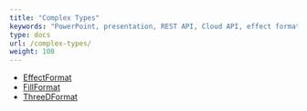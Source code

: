 ```yaml
---
title: "Complex Types"
keywords: "PowerPoint, presentation, REST API, Cloud API, effect format, fill format, 3D-format"
type: docs
url: /complex-types/
weight: 100
---
```


- [EffectFormat](/slides/effect-format-type/)
- [FillFormat](/slides/fill-format-type/)
- [ThreeDFormat](/slides/three-d-format-type/)
